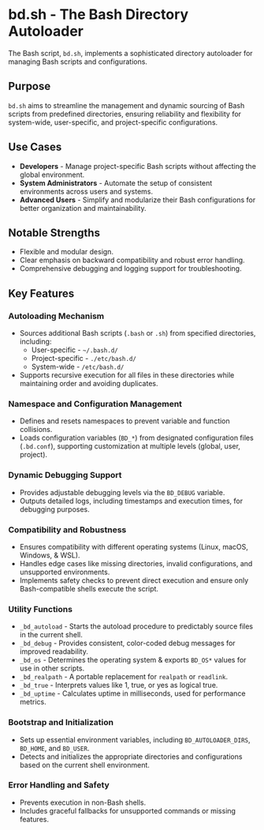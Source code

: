 # bd.sh - The Bash Directory Autoloader

The Bash script, `bd.sh`, implements a sophisticated directory autoloader for managing Bash scripts and configurations.

## Purpose

`bd.sh` aims to streamline the management and dynamic sourcing of Bash scripts from predefined directories, ensuring reliability and flexibility for system-wide, user-specific, and project-specific configurations.

## Use Cases

* **Developers** - Manage project-specific Bash scripts without affecting the global environment.
* **System Administrators** - Automate the setup of consistent environments across users and systems.
* **Advanced Users** - Simplify and modularize their Bash configurations for better organization and maintainability.

## Notable Strengths

* Flexible and modular design.
* Clear emphasis on backward compatibility and robust error handling.
* Comprehensive debugging and logging support for troubleshooting.

## Key Features

### Autoloading Mechanism

* Sources additional Bash scripts (`.bash` or `.sh`) from specified directories, including:
	* User-specific - `~/.bash.d/`
	* Project-specific - `./etc/bash.d/`
	* System-wide - `/etc/bash.d/`
* Supports recursive execution for all files in these directories while maintaining order and avoiding duplicates.

### Namespace and Configuration Management

* Defines and resets namespaces to prevent variable and function collisions.
* Loads configuration variables (`BD_*`) from designated configuration files (`.bd.conf`), supporting customization at multiple levels (global, user, project).

### Dynamic Debugging Support

* Provides adjustable debugging levels via the `BD_DEBUG` variable.
* Outputs detailed logs, including timestamps and execution times, for debugging purposes.

### Compatibility and Robustness

* Ensures compatibility with different operating systems (Linux, macOS, Windows, & WSL).
* Handles edge cases like missing directories, invalid configurations, and unsupported environments.
* Implements safety checks to prevent direct execution and ensure only Bash-compatible shells execute the script.

### Utility Functions

* `_bd_autoload` - Starts the autoload procedure to predictably source files in the current shell.
* `_bd_debug` - Provides consistent, color-coded debug messages for improved readability.
* `_bd_os` - Determines the operating system & exports `BD_OS*` values for use in other scripts.
* `_bd_realpath` - A portable replacement for `realpath` or `readlink`.
* `_bd_true` - Interprets values like 1, true, or yes as logical true.
* `_bd_uptime` - Calculates uptime in milliseconds, used for performance metrics.

### Bootstrap and Initialization

* Sets up essential environment variables, including `BD_AUTOLOADER_DIRS`, `BD_HOME`, and `BD_USER`.
* Detects and initializes the appropriate directories and configurations based on the current shell environment.

### Error Handling and Safety

* Prevents execution in non-Bash shells.
* Includes graceful fallbacks for unsupported commands or missing features.

